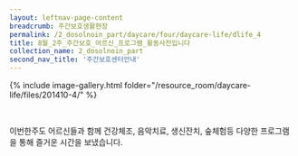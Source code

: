 ```yaml
--- 
layout: leftnav-page-content 
breadcrumb: 주간보호생활현장 
permalink: /2_dosolnoin_part/daycare/four/daycare-life/dlife_4
title: 8월_2주_주간보호_어르신_프로그램_활동사진입니다
collection_name: 2_dosolnoin_part
second_nav_title: '주간보호센터안내' 
---
```

{% include image-gallery.html folder="/resource_room/daycare-life/files/201410-4/" %}

 








이번한주도 어르신들과 함께 건강체조, 음악치료, 생신잔치, 숲체험등 다양한 프로그램을 
통해 즐거운 시간을 보냈습니다.